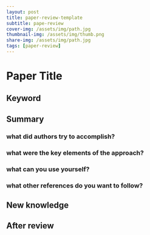 ```yaml
---
layout: post
title: paper-review-template
subtitle: pape-review
cover-img: /assets/img/path.jpg
thumbnail-img: /assets/img/thumb.png
share-img: /assets/img/path.jpg
tags: [paper-review]
---
```

# Paper Title


## Keyword


## Summary   
### what did authors try to accomplish?

 
### what were the key elements of the approach?


### what can you use yourself? 


### what other references do you want to follow?


## New knowledge



## After review


